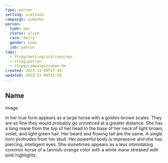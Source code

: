 ```yaml
---
type: person
setting: scalinea
campaign: sumonho
person:
  type: npc
  status: alive
  race: deity
  gender: none
  job: patron
tags:
  - ttrpg/setting/scalinea/npc
  - ttrpg/patron
  - ttrpg/campaign/sumon-ho
created: 2023-11-09T17:44
updated: 2023-11-09T21:59
---
```


## Name

image

in her true form appears as a large horse with a golden-brown scales. They are so fine they would probably go unnoticed at a greater distance. She has a long mane from the top of her head to the base of her neck of light brown, violet, and light green hair. Her beard and flowing tail are the same. A single horn protrudes from her skull. Her powerful body is impressive and she has piercing, intelligent eyes. She sometimes appears as a less intimidating common horse of a tannish-orange color with a white mane streaked with pink highlights,
